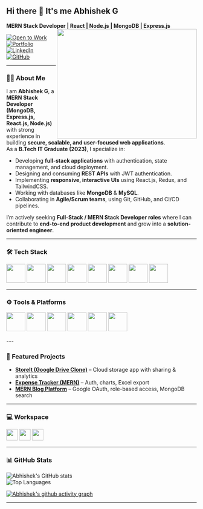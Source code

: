 ## Hi there 👋 It's me Abhishek G  

**MERN Stack Developer | React | Node.js | MongoDB | Express.js**  
<img align="right" width="370" height="290" src="https://i.pinimg.com/originals/47/f0/34/47f0342cec72b800463bf003eac1257e.gif">

[![Open to Work](https://img.shields.io/badge/🚀-Open%20to%20Work-brightgreen?style=for-the-badge)](https://www.linkedin.com/in/abhishek-gnanasekar/)  
[![Portfolio](https://img.shields.io/badge/🌐-Portfolio-black?style=for-the-badge&logo=vercel)](https://my3-dportfolio-vert.vercel.app)  
[![LinkedIn](https://img.shields.io/badge/LinkedIn-Abhishek%20Gnanasekar-0077B5?style=for-the-badge&logo=linkedin&logoColor=white)](https://www.linkedin.com/in/abhishek-gnanasekar/)  
[![GitHub](https://img.shields.io/badge/GitHub-abhishekrithik-181717?style=for-the-badge&logo=github&logoColor=white)](https://github.com/abhishekrithik)  

---

### 👨‍💻 About Me 
I am **Abhishek G**, a **MERN Stack Developer (MongoDB, Express.js, React.js, Node.js)** with strong experience in building **secure, scalable, and user-focused web applications**.  
As a **B.Tech IT Graduate (2023)**, I specialize in:  

- Developing **full-stack applications** with authentication, state management, and cloud deployment.  
- Designing and consuming **REST APIs** with JWT authentication.  
- Implementing **responsive, interactive UIs** using React.js, Redux, and TailwindCSS.  
- Working with databases like **MongoDB** & **MySQL**.  
- Collaborating in **Agile/Scrum teams**, using Git, GitHub, and CI/CD pipelines.  

I’m actively seeking **Full-Stack / MERN Stack Developer roles** where I can contribute to **end-to-end product development** and grow into a **solution-oriented engineer**.  

---

### 🛠️ Tech Stack
<img height="50" width="50" src="https://img.icons8.com/color/48/000000/javascript.png"/> 
<img height="50" width="50" src="https://img.icons8.com/color/48/000000/react-native.png"/> 
<img height="50" width="50" src="https://img.icons8.com/color/48/000000/nodejs.png"/> 
<img height="50" width="50" src="https://img.icons8.com/color/48/000000/mongodb.png"/> 
<img height="50" width="50" src="https://img.icons8.com/color/48/000000/mysql-logo.png"/> 
<img height="50" width="50" src="https://img.icons8.com/color/48/000000/redux.png"/> 
<img height="50" width="50" src="https://img.icons8.com/color/48/tailwindcss.png"/> 
<img height="50" width="50" src="https://img.icons8.com/color/48/000000/firebase.png"/>  

---
### ⚙️ Tools & Platforms
<p align="left">
  <img height="50" width="50" src="https://img.icons8.com/color/48/000000/visual-studio-code-2019.png"/>
  <img height="50" width="50" src="https://img.icons8.com/color/50/000000/git.png"/>
  <img height="50" width="50" src="https://img.icons8.com/color/48/000000/postman-api.png"/>
  <img height="50" width="50" src="https://img.icons8.com/color/48/000000/vercel.png"/>
  <img height="50" width="50" src="https://img.icons8.com/color/48/000000/render.png"/>
  <img height="50" width="50" src="https://img.icons8.com/color/48/000000/figma--v1.png"/>
</p>
---

### 🚀 Featured Projects
- [**StoreIt (Google Drive Clone)**](https://saiabhi-store-it.vercel.app) – Cloud storage app with sharing & analytics  
- [**Expense Tracker (MERN)**](https://income-and-expense-tracker-sai.vercel.app) – Auth, charts, Excel export  
- [**MERN Blog Platform**](https://mern-blog-saiabhi.onrender.com/) – Google OAuth, role-based access, MongoDB search  

---

### 💻 Workspace
<img height="30" src="https://img.shields.io/badge/Windows-10-0078D6?style=for-the-badge&logo=windows&logoColor=white"/>  
<img height="30" src="https://img.shields.io/badge/VSCode-007ACC?style=for-the-badge&logo=visualstudiocode&logoColor=white"/>  
<img height="30" src="https://img.shields.io/badge/Node.js-339933?style=for-the-badge&logo=nodedotjs&logoColor=white"/>  

---

### 📊 GitHub Stats
![Abhishek's GitHub stats](https://github-readme-stats.vercel.app/api?username=abhishekrithik&theme=radical&show_icons=true)  
![Top Languages](https://github-readme-stats.vercel.app/api/top-langs/?username=abhishekrithik&layout=compact&theme=radical)  

[![Abhishek's github activity graph](https://github-readme-activity-graph.vercel.app/graph?username=abhishekrithik&bg_color=000000&color=ffffff&line=00ff7f&point=ffffff&area=true&hide_border=true)](https://github.com/ashutosh00710/github-readme-activity-graph)  

---
